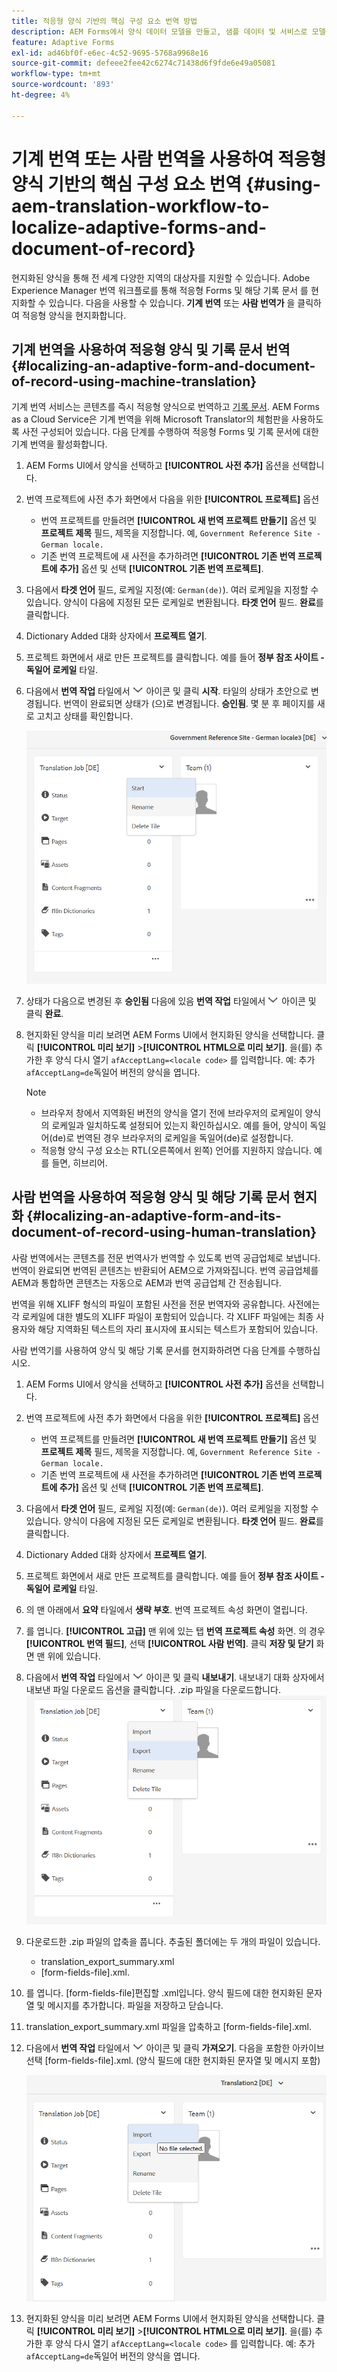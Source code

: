 ```yaml
---
title: 적응형 양식 기반의 핵심 구성 요소 번역 방법
description: AEM Forms에서 양식 데이터 모델을 만들고, 샘플 데이터 및 서비스로 모델을 테스트하고, 모델에 대한 다양한 옵션을 구성하는 방법에 대해 알아봅니다.
feature: Adaptive Forms
exl-id: ad46bf0f-e6ec-4c52-9695-5768a9968e16
source-git-commit: defeee2fee42c6274c71438d6f9fde6e49a05081
workflow-type: tm+mt
source-wordcount: '893'
ht-degree: 4%

---
```


# 기계 번역 또는 사람 번역을 사용하여 적응형 양식 기반의 핵심 구성 요소 번역 {#using-aem-translation-workflow-to-localize-adaptive-forms-and-document-of-record}

현지화된 양식을 통해 전 세계 다양한 지역의 대상자를 지원할 수 있습니다. Adobe Experience Manager 번역 워크플로를 통해 적응형 Forms 및 해당 기록 문서 를 현지화할 수 있습니다. 다음을 사용할 수 있습니다. **기계 번역** 또는 **사람 번역가** 을 클릭하여 적응형 양식을 현지화합니다.

## 기계 번역을 사용하여 적응형 양식 및 기록 문서 번역 {#localizing-an-adaptive-form-and-document-of-record-using-machine-translation}

기계 번역 서비스는 콘텐츠를 즉시 적응형 양식으로 번역하고 [기록 문서](/help/forms/generate-document-of-record-core-components.md). AEM Forms as a Cloud Service은 기계 번역을 위해 Microsoft Translator의 체험판을 사용하도록 사전 구성되어 있습니다. 다음 단계를 수행하여 적응형 Forms 및 기록 문서에 대한 기계 번역을 활성화합니다.

1. AEM Forms UI에서 양식을 선택하고 **[!UICONTROL 사전 추가]** 옵션을 선택합니다.
1. 번역 프로젝트에 사전 추가 화면에서 다음을 위한 **[!UICONTROL 프로젝트]** 옵션

   * 번역 프로젝트를 만들려면 **[!UICONTROL 새 번역 프로젝트 만들기]** 옵션 및 **프로젝트 제목** 필드, 제목을 지정합니다. 예, `Government Reference Site - German locale.`
   * 기존 번역 프로젝트에 새 사전을 추가하려면 **[!UICONTROL 기존 번역 프로젝트에 추가]** 옵션 및 선택 **[!UICONTROL 기존 번역 프로젝트]**.
1. 다음에서 **타겟 언어** 필드, 로케일 지정(예: `German(de)`). 여러 로케일을 지정할 수 있습니다. 양식이 다음에 지정된 모든 로케일로 변환됩니다. **타겟 언어** 필드. **완료**&#x200B;를 클릭합니다.
1. Dictionary Added 대화 상자에서 **프로젝트 열기**.
1. 프로젝트 화면에서 새로 만든 프로젝트를 클릭합니다. 예를 들어 **정부 참조 사이트 - 독일어 로케일** 타일.
1. 다음에서 **번역 작업** 타일에서 ![aem62forms_downarrow](assets/aem62forms_downarrow.png) 아이콘 및 클릭 **시작**. 타일의 상태가 초안으로 변경됩니다. 번역이 완료되면 상태가 (으)로 변경됩니다. **승인됨**. 몇 분 후 페이지를 새로 고치고 상태를 확인합니다.

   ![번역 시작](/help/forms/assets/adaptive-forms-core-components-start-translation.png)
1. 상태가 다음으로 변경된 후 **승인됨** 다음에 있음 **번역 작업** 타일에서 ![aem62forms_downarrow](assets/aem62forms_downarrow.png) 아이콘 및 클릭 **완료**.

1. 현지화된 양식을 미리 보려면 AEM Forms UI에서 현지화된 양식을 선택합니다. 클릭 **[!UICONTROL 미리 보기]** >**[!UICONTROL HTML으로 미리 보기]**. 을(를) 추가한 후 양식 다시 열기 `afAcceptLang=<locale code>` 를 입력합니다. 예: 추가 `afAcceptLang=de`독일어 버전의 양식을 엽니다.


   >[!NOTE]
   >
   >* 브라우저 창에서 지역화된 버전의 양식을 열기 전에 브라우저의 로케일이 양식의 로케일과 일치하도록 설정되어 있는지 확인하십시오. 예를 들어, 양식이 독일어(de)로 번역된 경우 브라우저의 로케일을 독일어(de)로 설정합니다.
   >* 적응형 양식 구성 요소는 RTL(오른쪽에서 왼쪽) 언어를 지원하지 않습니다. 예를 들면, 히브리어.

<!-- 
   Along with the Adaptive form, the auto-generated document of record is also localized.

   For more information on Document of Record settings and configuration, see:

   [Document of Record Template](/help/forms/using/generate-document-of-record-for-non-xfa-based-adaptive-forms.md#p-document-of-record-template-configuration-p)

   [Document of Record settings](/help/forms/using/generate-document-of-record-for-non-xfa-based-adaptive-forms.md#p-document-of-record-settings-p)

1. [Customize the branding information of the document of record](/help/forms/using/generate-document-of-record-for-non-xfa-based-adaptive-forms.md) and ensure that the browser locale is set to the same language to which you have localized the Adaptive Form using machine language. The browser locale helps localize the branding information in the document of record.
1. To view the localized document of record, tap Generate Preview. The document of record PDF is generated and opened in a new tab in your browser.

-->

## 사람 번역을 사용하여 적응형 양식 및 해당 기록 문서 현지화 {#localizing-an-adaptive-form-and-its-document-of-record-using-human-translation}

사람 번역에서는 콘텐츠를 전문 번역사가 번역할 수 있도록 번역 공급업체로 보냅니다. 번역이 완료되면 번역된 콘텐츠는 반환되어 AEM으로 가져와집니다. 번역 공급업체를 AEM과 통합하면 콘텐츠는 자동으로 AEM과 번역 공급업체 간 전송됩니다.

번역을 위해 XLIFF 형식의 파일이 포함된 사전을 전문 번역자와 공유합니다. 사전에는 각 로케일에 대한 별도의 XLIFF 파일이 포함되어 있습니다. 각 XLIFF 파일에는 최종 사용자와 해당 지역화된 텍스트의 자리 표시자에 표시되는 텍스트가 포함되어 있습니다.

사람 번역기를 사용하여 양식 및 해당 기록 문서를 현지화하려면 다음 단계를 수행하십시오.

1. AEM Forms UI에서 양식을 선택하고 **[!UICONTROL 사전 추가]** 옵션을 선택합니다.
1. 번역 프로젝트에 사전 추가 화면에서 다음을 위한 **[!UICONTROL 프로젝트]** 옵션

   * 번역 프로젝트를 만들려면 **[!UICONTROL 새 번역 프로젝트 만들기]** 옵션 및 **프로젝트 제목** 필드, 제목을 지정합니다. 예, `Government Reference Site - German locale.`
   * 기존 번역 프로젝트에 새 사전을 추가하려면 **[!UICONTROL 기존 번역 프로젝트에 추가]** 옵션 및 선택 **[!UICONTROL 기존 번역 프로젝트]**.
1. 다음에서 **타겟 언어** 필드, 로케일 지정(예: `German(de)`). 여러 로케일을 지정할 수 있습니다. 양식이 다음에 지정된 모든 로케일로 변환됩니다. **타겟 언어** 필드. **완료**&#x200B;를 클릭합니다.
1. Dictionary Added 대화 상자에서 **프로젝트 열기**.
1. 프로젝트 화면에서 새로 만든 프로젝트를 클릭합니다. 예를 들어 **정부 참조 사이트 - 독일어 로케일** 타일.
1. 의 맨 아래에서 **요약** 타일에서 **생략 부호**. 번역 프로젝트 속성 화면이 열립니다.
1. 를 엽니다. **[!UICONTROL 고급]** 맨 위에 있는 탭 **번역 프로젝트 속성** 화면. 의 경우 **[!UICONTROL 번역 필드]**, 선택 **[!UICONTROL 사람 번역]**. 클릭 **저장 및 닫기** 화면 맨 위에 있습니다.
1. 다음에서 **번역 작업** 타일에서 ![aem62forms_downarrow](assets/aem62forms_downarrow.png) 아이콘 및 클릭 **내보내기**. 내보내기 대화 상자에서 내보낸 파일 다운로드 옵션을 클릭합니다. .zip 파일을 다운로드합니다.
   ![번역 파일 내보내기](/help/forms/assets/adaptive-forms-core-components-start-translation-export.png)
1. 다운로드한 .zip 파일의 압축을 풉니다. 추출된 폴더에는 두 개의 파일이 있습니다.
   * translation_export_summary.xml
   * [form-fields-file].xml.
1. 를 엽니다. [form-fields-file]편집할 .xml입니다. 양식 필드에 대한 현지화된 문자열 및 메시지를 추가합니다. 파일을 저장하고 닫습니다.
1. translation_export_summary.xml 파일을 압축하고 [form-fields-file].xml.
1. 다음에서 **번역 작업** 타일에서 ![aem62forms_downarrow](assets/aem62forms_downarrow.png) 아이콘 및 클릭 **가져오기**. 다음을 포함한 아카이브 선택 [form-fields-file].xml. (양식 필드에 대한 현지화된 문자열 및 메시지 포함)

   ![번역 파일 가져오기](/help/forms/assets/adaptive-forms-core-components-start-translation-import.png)

1. 현지화된 양식을 미리 보려면 AEM Forms UI에서 현지화된 양식을 선택합니다. 클릭 **[!UICONTROL 미리 보기]** >**[!UICONTROL HTML으로 미리 보기]**. 을(를) 추가한 후 양식 다시 열기 `afAcceptLang=<locale code>` 를 입력합니다. 예: 추가 `afAcceptLang=de`독일어 버전의 양식을 엽니다.
